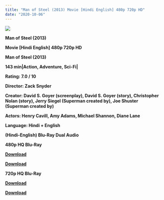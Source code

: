 ```yaml
---
title: "Man of Steel (2013) Movie [Hindi English] 480p 720p HD"
date: "2020-10-06"
---
```


[**![](https://1.bp.blogspot.com/-o9ESyeJF_qo/Xsnw-BxxSJI/AAAAAAAACII/N9J7MgY0vcQ1zxK-HBUHmSvlHPpdqMKMgCLcBGAsYHQ/s1600/man_of_steeldc.jpg)**](https://1.bp.blogspot.com/-o9ESyeJF_qo/Xsnw-BxxSJI/AAAAAAAACII/N9J7MgY0vcQ1zxK-HBUHmSvlHPpdqMKMgCLcBGAsYHQ/s1600/man_of_steeldc.jpg)

**Man of Steel (2013)**

**Movie \[Hindi English\] 480p 720p HD**

**Man of Steel (2013)**

**143 min|Action, Adventure, Sci-Fi|**

**Rating: 7.0 / 10** 

**Director: Zack Snyder**

**Creator: David S. Goyer (screenplay), David S. Goyer (story), Christopher Nolan (story), Jerry Siegel (Superman created by), Joe Shuster (Superman created by)**

**Actors: Henry Cavill, Amy Adams, Michael Shannon, Diane Lane**

**Language: Hindi + English**

 **(Hindi-English) Blu-Ray Dual Audio**

**480p HQ Blu-Ray**

[**Download**](https://coinquint.com/s-mos-480p/)

[**Download**](https://healthtipschk.co/2143/)

**720p HQ Blu-Ray**

[**Download**](https://coinquint.com/s-mos-720p/)

**[Download](https://healthtipschk.co/2145/)**
